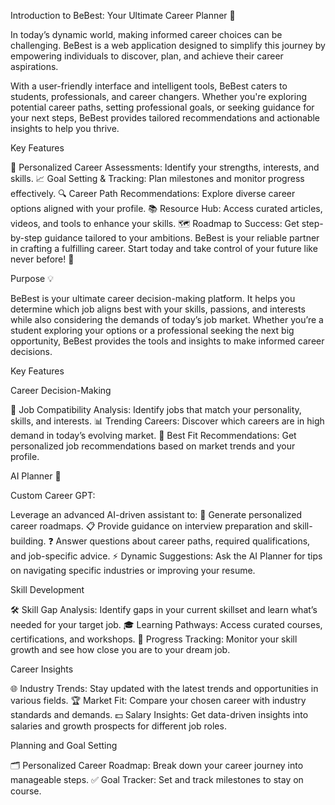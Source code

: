 Introduction to BeBest: Your Ultimate Career Planner 🌟

In today’s dynamic world, making informed career choices can be challenging. BeBest is a web application designed to simplify this journey by empowering individuals to discover, plan, and achieve their career aspirations.

With a user-friendly interface and intelligent tools, BeBest caters to students, professionals, and career changers. Whether you're exploring potential career paths, setting professional goals, or seeking guidance for your next steps, BeBest provides tailored recommendations and actionable insights to help you thrive.

Key Features

🎯 Personalized Career Assessments: Identify your strengths, interests, and skills.
📈 Goal Setting & Tracking: Plan milestones and monitor progress effectively.
🔍 Career Path Recommendations: Explore diverse career options aligned with your profile.
📚 Resource Hub: Access curated articles, videos, and tools to enhance your skills.
🗺️ Roadmap to Success: Get step-by-step guidance tailored to your ambitions.
BeBest is your reliable partner in crafting a fulfilling career. Start today and take control of your future like never before! 🚀

Purpose 💡

BeBest is your ultimate career decision-making platform. It helps you determine which job aligns best with your skills, passions, and interests while also considering the demands of today’s job market. Whether you’re a student exploring your options or a professional seeking the next big opportunity, BeBest provides the tools and insights to make informed career decisions.

Key Features

Career Decision-Making

🧩 Job Compatibility Analysis: Identify jobs that match your personality, skills, and interests.
📊 Trending Careers: Discover which careers are in high demand in today’s evolving market.
🤝 Best Fit Recommendations: Get personalized job recommendations based on market trends and your profile.

AI Planner 🤖

Custom Career GPT:

Leverage an advanced AI-driven assistant to:
🌟 Generate personalized career roadmaps.
📋 Provide guidance on interview preparation and skill-building.
❓ Answer questions about career paths, required qualifications, and job-specific advice.
⚡ Dynamic Suggestions: Ask the AI Planner for tips on navigating specific industries or improving your resume.

Skill Development

🛠️ Skill Gap Analysis: Identify gaps in your current skillset and learn what’s needed for your target job.
🎓 Learning Pathways: Access curated courses, certifications, and workshops.
📏 Progress Tracking: Monitor your skill growth and see how close you are to your dream job.

Career Insights

🌐 Industry Trends: Stay updated with the latest trends and opportunities in various fields.
🏆 Market Fit: Compare your chosen career with industry standards and demands.
💵 Salary Insights: Get data-driven insights into salaries and growth prospects for different job roles.

Planning and Goal Setting

🗂️ Personalized Career Roadmap: Break down your career journey into manageable steps.
✅ Goal Tracker: Set and track milestones to stay on course.
